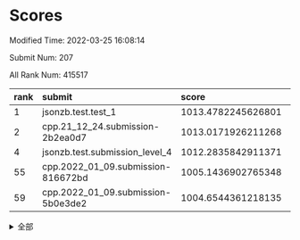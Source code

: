 # Scores

Modified Time: 2022-03-25 16:08:14

Submit Num: 207

All Rank Num: 415517

| rank |               submit               |       score        |       sigma        | pk_num |
| :--- | :--------------------------------- | :----------------- | :----------------- | :----- |
| 1    | jsonzb.test.test_1                 | 1013.4782245626801 | 0.8106565281926731 | 8029   |
| 2    | cpp.21_12_24.submission-2b2ea0d7   | 1013.0171926211268 | 0.8048326270810883 | 8031   |
| 4    | jsonzb.test.submission_level_4     | 1012.2835842911371 | 0.78642245074719   | 8024   |
| 55   | cpp.2022_01_09.submission-816672bd | 1005.1436902765348 | 0.7140604563554005 | 8024   |
| 59   | cpp.2022_01_09.submission-5b0e3de2 | 1004.6544361218135 | 0.7190972562107874 | 8034   |


<details>
<summary>全部</summary>

| rank |                 submit                 |       score        |       sigma        | pk_num |
| :--- | :------------------------------------- | :----------------- | :----------------- | :----- |
| 1    | jsonzb.test.test_1                     | 1013.4782245626801 | 0.8106565281926731 | 8029   |
| 2    | cpp.21_12_24.submission-2b2ea0d7       | 1013.0171926211268 | 0.8048326270810883 | 8031   |
| 3    | gobigger.level_3.submission_level_3_30 | 1012.6310992559988 | 0.7892799495043026 | 8025   |
| 4    | jsonzb.test.submission_level_4         | 1012.2835842911371 | 0.78642245074719   | 8024   |
| 5    | gobigger.level_3.submission_level_3_22 | 1011.897878889924  | 0.7862804651401732 | 8027   |
| 6    | gobigger.level_3.submission_level_3_1  | 1011.3186741231668 | 0.789160104250412  | 8030   |
| 7    | gobigger.level_3.submission_level_3_25 | 1010.8627231535671 | 0.7750662430196504 | 8025   |
| 8    | gobigger.level_3.submission_level_3_28 | 1010.8389010858951 | 0.7831876788031475 | 8035   |
| 9    | gobigger.level_3.submission_level_3_3  | 1010.8200962739453 | 0.7628908098321562 | 8021   |
| 10   | gobigger.level_3.submission_level_3_45 | 1010.7159221916642 | 0.7667422167225802 | 8029   |
| 11   | gobigger.level_3.submission_level_3_8  | 1010.6811681142799 | 0.7511989416125062 | 8034   |
| 12   | gobigger.level_3.submission_level_3_2  | 1010.5398224888072 | 0.7661557611013108 | 8034   |
| 13   | gobigger.level_3.submission_level_3_47 | 1010.3978005895653 | 0.7756101332614249 | 8030   |
| 14   | gobigger.level_3.submission_level_3_32 | 1010.3867828924803 | 0.8041844413355441 | 8031   |
| 15   | gobigger.level_3.submission_level_3_11 | 1010.3490919767409 | 0.7555679136302478 | 8028   |
| 16   | gobigger.level_3.submission_level_3_18 | 1010.3271976451508 | 0.8035533101168074 | 8025   |
| 17   | gobigger.level_3.submission_level_3_43 | 1010.275437085116  | 0.7843067893358968 | 8030   |
| 18   | gobigger.level_3.submission_level_3_26 | 1010.26857827476   | 0.7632904555256016 | 8027   |
| 19   | gobigger.level_3.submission_level_3_6  | 1010.2456310970127 | 0.7660892653891805 | 8027   |
| 20   | gobigger.level_3.submission_level_3_13 | 1010.2093797171987 | 0.7661445857872023 | 8032   |
| 21   | gobigger.level_3.submission_level_3_44 | 1010.1859250317609 | 0.7570562841906762 | 8034   |
| 22   | gobigger.level_3.submission_level_3_35 | 1010.1844916778265 | 0.7547670261087001 | 8031   |
| 23   | gobigger.level_3.submission_level_3_21 | 1010.1530825271468 | 0.7678909097897573 | 8023   |
| 24   | gobigger.level_3.submission_level_3_48 | 1010.1034553959656 | 0.7474098641054282 | 8032   |
| 25   | gobigger.level_3.submission_level_3_41 | 1010.1024562539951 | 0.7639738661420935 | 8034   |
| 26   | gobigger.level_3.submission_level_3_16 | 1010.0823374254753 | 0.7735440394195812 | 8026   |
| 27   | gobigger.level_3.submission_level_3_14 | 1010.0340897014221 | 0.7536340972735458 | 8031   |
| 28   | gobigger.level_3.submission_level_3_42 | 1010.0193632435037 | 0.7622681512266294 | 8031   |
| 29   | gobigger.level_3.submission_level_3_49 | 1010.0102586960415 | 0.7515586894673011 | 8027   |
| 30   | gobigger.level_3.submission_level_3_34 | 1009.9839373872368 | 0.760160828686057  | 8028   |
| 31   | gobigger.level_3.submission_level_3_40 | 1009.9624498390032 | 0.7597076406484515 | 8028   |
| 32   | gobigger.level_3.submission_level_3_27 | 1009.957804514584  | 0.7717487619380252 | 8029   |
| 33   | gobigger.level_3.submission_level_3_23 | 1009.9352798671044 | 0.7712739210658663 | 8033   |
| 34   | gobigger.level_3.submission_level_3_39 | 1009.7876856460671 | 0.7558261389607837 | 8031   |
| 35   | gobigger.level_3.submission_level_3_5  | 1009.7712895302884 | 0.7442897731602142 | 8032   |
| 36   | gobigger.level_3.submission_level_3_19 | 1009.5929698275189 | 0.7602663998906313 | 8032   |
| 37   | gobigger.level_3.submission_level_3_10 | 1009.5863443024452 | 0.753506699814885  | 8027   |
| 38   | gobigger.level_3.submission_level_3_33 | 1009.5812207683797 | 0.7650153254392519 | 8034   |
| 39   | gobigger.level_3.submission_level_3_17 | 1009.498804791962  | 0.7373747409100959 | 8021   |
| 40   | gobigger.level_3.submission_level_3_24 | 1009.48575155705   | 0.7445317831687098 | 8030   |
| 41   | gobigger.level_3.submission_level_3_7  | 1009.2931882923463 | 0.764491120687355  | 8028   |
| 42   | gobigger.level_3.submission_level_3_12 | 1009.2607422906932 | 0.7565068279405118 | 8025   |
| 43   | gobigger.level_3.submission_level_3_31 | 1009.2320408405939 | 0.7728937076685161 | 8027   |
| 44   | gobigger.level_3.submission_level_3_37 | 1009.055770353479  | 0.7710279130196833 | 8031   |
| 45   | gobigger.level_3.submission_level_3_4  | 1009.0361124243723 | 0.7322911390676332 | 8034   |
| 46   | gobigger.level_3.submission_level_3_20 | 1008.8278267880895 | 0.7327444781845914 | 8029   |
| 47   | gobigger.level_3.submission_level_3_29 | 1008.822118712403  | 0.7694624905114821 | 8027   |
| 48   | gobigger.level_3.submission_level_3_36 | 1008.7892571291829 | 0.7374330765658172 | 8032   |
| 49   | gobigger.level_3.submission_level_3_38 | 1008.6718223605311 | 0.7490748439314665 | 8033   |
| 50   | gobigger.level_3.submission_level_3_9  | 1008.6435975847114 | 0.742859839771788  | 8025   |
| 51   | gobigger.level_3.submission_level_3_46 | 1008.5164615651892 | 0.7501798069810014 | 8032   |
| 52   | gobigger.level_3.submission_level_3_0  | 1008.339425114901  | 0.7507433316837983 | 8037   |
| 53   | gobigger.level_3.submission_level_3_15 | 1008.2358937115416 | 0.7499860697153876 | 8028   |
| 54   | gobigger.level_1.submission_level_1_24 | 1005.1705928118221 | 0.7277718424973841 | 8028   |
| 55   | cpp.2022_01_09.submission-816672bd     | 1005.1436902765348 | 0.7140604563554005 | 8024   |
| 56   | gobigger.level_1.submission_level_1_13 | 1004.8653494040265 | 0.7061542007666525 | 8025   |
| 57   | gobigger.level_1.submission_level_1_15 | 1004.7866588736983 | 0.7269070619170003 | 8034   |
| 58   | gobigger.level_1.submission_level_1_17 | 1004.7556371090565 | 0.7160432597881576 | 8029   |
| 59   | cpp.2022_01_09.submission-5b0e3de2     | 1004.6544361218135 | 0.7190972562107874 | 8034   |
| 60   | gobigger.level_1.submission_level_1_6  | 1004.3797007976112 | 0.7216107893293356 | 8026   |
| 61   | gobigger.level_1.submission_level_1_14 | 1004.173699383964  | 0.716456444610214  | 8033   |
| 62   | gobigger.level_1.submission_level_1_7  | 1004.1703753925694 | 0.7182851355898635 | 8030   |
| 63   | gobigger.level_1.submission_level_1_12 | 1004.1414174199368 | 0.7232168358921562 | 8029   |
| 64   | gobigger.level_1.submission_level_1_0  | 1004.0300705861323 | 0.7177417076338414 | 8028   |
| 65   | gobigger.level_1.submission_level_1_36 | 1003.8972858673739 | 0.7271563992745868 | 8034   |
| 66   | gobigger.level_1.submission_level_1_38 | 1003.7117870491398 | 0.7171798006194862 | 8027   |
| 67   | gobigger.level_1.submission_level_1_2  | 1003.7079375518634 | 0.7153919798057322 | 8030   |
| 68   | gobigger.level_1.submission_level_1_34 | 1003.7069994152037 | 0.7143823616928777 | 8029   |
| 69   | gobigger.level_1.submission_level_1_11 | 1003.7032177574753 | 0.7277012773755194 | 8027   |
| 70   | gobigger.level_1.submission_level_1_5  | 1003.6341338733663 | 0.7069764852073683 | 8030   |
| 71   | gobigger.level_1.submission_level_1_3  | 1003.5901026829275 | 0.7163639446906583 | 8031   |
| 72   | gobigger.level_1.submission_level_1_45 | 1003.4249029925724 | 0.7061172258837811 | 8031   |
| 73   | gobigger.level_1.submission_level_1_4  | 1003.3680192086856 | 0.7234838028663005 | 8028   |
| 74   | gobigger.level_1.submission_level_1_31 | 1003.3506898338784 | 0.715226062452645  | 8024   |
| 75   | gobigger.level_1.submission_level_1_19 | 1003.3245810360884 | 0.7166609725863702 | 8033   |
| 76   | gobigger.level_1.submission_level_1_21 | 1003.3113453017347 | 0.707365195697208  | 8024   |
| 77   | gobigger.level_1.submission_level_1_16 | 1003.2816796903263 | 0.7152133148479263 | 8031   |
| 78   | gobigger.level_1.submission_level_1_47 | 1003.2715253667775 | 0.7200026834558694 | 8030   |
| 79   | gobigger.level_1.submission_level_1_40 | 1003.2640959019964 | 0.7215767297671718 | 8029   |
| 80   | gobigger.level_1.submission_level_1_27 | 1003.2498210990786 | 0.7102201905549602 | 8028   |
| 81   | gobigger.level_1.submission_level_1_33 | 1003.212380649648  | 0.7229248025896455 | 8029   |
| 82   | gobigger.level_1.submission_level_1_48 | 1003.2020808439515 | 0.7113864181350619 | 8031   |
| 83   | gobigger.level_1.submission_level_1_1  | 1003.1548667245359 | 0.7174205167325278 | 8030   |
| 84   | gobigger.level_1.submission_level_1_10 | 1003.1380028784582 | 0.7099795317304379 | 8024   |
| 85   | gobigger.level_1.submission_level_1_9  | 1003.1336422219211 | 0.7142767614194644 | 8027   |
| 86   | gobigger.level_1.submission_level_1_18 | 1003.0909407385029 | 0.7237785058679196 | 8026   |
| 87   | gobigger.level_1.submission_level_1_42 | 1003.0611972327667 | 0.7207133910958718 | 8037   |
| 88   | gobigger.level_1.submission_level_1_46 | 1003.0519290094629 | 0.71639440590875   | 8030   |
| 89   | gobigger.level_1.submission_level_1_37 | 1003.0478094243869 | 0.7040276270845529 | 8021   |
| 90   | gobigger.level_1.submission_level_1_41 | 1003.0062099463765 | 0.7268306148726777 | 8021   |
| 91   | gobigger.level_1.submission_level_1_49 | 1002.9930679460072 | 0.7248210804801702 | 8029   |
| 92   | gobigger.level_1.submission_level_1_28 | 1002.9551271778943 | 0.7203313100905684 | 8032   |
| 93   | gobigger.level_1.submission_level_1_20 | 1002.9198879285364 | 0.7212564779824322 | 8027   |
| 94   | gobigger.level_1.submission_level_1_29 | 1002.918239116284  | 0.7041305431888871 | 8031   |
| 95   | gobigger.level_1.submission_level_1_43 | 1002.8286826721904 | 0.7254347631715038 | 8027   |
| 96   | gobigger.level_1.submission_level_1_26 | 1002.8193231612817 | 0.7152802771407472 | 8028   |
| 97   | gobigger.level_1.submission_level_1_30 | 1002.7681320351361 | 0.7304729135051594 | 8028   |
| 98   | gobigger.level_1.submission_level_1_23 | 1002.6022359282907 | 0.7196327811175154 | 8029   |
| 99   | gobigger.level_1.submission_level_1_22 | 1002.4815428719378 | 0.7122928266331084 | 8029   |
| 100  | gobigger.level_1.submission_level_1_8  | 1002.3615141622333 | 0.7093550788852819 | 8029   |
| 101  | gobigger.level_1.submission_level_1_39 | 1002.2867176830052 | 0.710699908009581  | 8031   |
| 102  | gobigger.level_1.submission_level_1_32 | 1002.275668196331  | 0.7166348930375859 | 8030   |
| 103  | gobigger.level_1.submission_level_1_44 | 1002.2704146566673 | 0.7147008036302308 | 8028   |
| 104  | gobigger.level_1.submission_level_1_35 | 1002.266885785462  | 0.7120675540657003 | 8030   |
| 105  | gobigger.level_1.submission_level_1_25 | 1002.1310026917903 | 0.7147301585175386 | 8028   |
| 106  | gobigger.random.submission_random_24   | 997.3127874672674  | 0.7038296927416755 | 8031   |
| 107  | gobigger.random.submission_random_29   | 997.2884525767349  | 0.7156773078612286 | 8030   |
| 108  | gobigger.random.submission_random_47   | 997.0492139579428  | 0.7146388415781747 | 8024   |
| 109  | gobigger.random.submission_random_14   | 997.0338652845022  | 0.7080959162668504 | 8027   |
| 110  | gobigger.random.submission_random_41   | 996.9196779983866  | 0.7091152585019962 | 8029   |
| 111  | gobigger.random.submission_random_31   | 996.8583873007791  | 0.710055377690878  | 8031   |
| 112  | gobigger.random.submission_random_35   | 996.7937175113226  | 0.699974050340686  | 8029   |
| 113  | gobigger.random.submission_random_5    | 996.6383493607786  | 0.7088490378209019 | 8030   |
| 114  | gobigger.random.submission_random_25   | 996.6366811500532  | 0.7135490469188628 | 8028   |
| 115  | gobigger.random.submission_random_42   | 996.6183006734311  | 0.7065240083061611 | 8029   |
| 116  | gobigger.random.submission_random_43   | 996.492207632793   | 0.7152016709163237 | 8030   |
| 117  | gobigger.random.submission_random_18   | 996.4903369202663  | 0.7006192071119921 | 8032   |
| 118  | gobigger.random.submission_random_26   | 996.3795874408988  | 0.7088496654477131 | 8029   |
| 119  | gobigger.random.submission_random_38   | 996.3749510199588  | 0.7073584929319916 | 8032   |
| 120  | gobigger.random.submission_random_27   | 996.3135185505727  | 0.7053758832205131 | 8031   |
| 121  | gobigger.random.submission_random_30   | 996.3008142317655  | 0.7131149077258988 | 8025   |
| 122  | gobigger.random.submission_random_15   | 996.2698690573221  | 0.7092364138272169 | 8027   |
| 123  | gobigger.random.submission_random_45   | 996.2488532622148  | 0.6974509014095743 | 8026   |
| 124  | gobigger.random.submission_random_12   | 996.2262270267391  | 0.721223299863701  | 8030   |
| 125  | gobigger.random.submission_random_22   | 996.1963178860141  | 0.6995820928348093 | 8030   |
| 126  | gobigger.random.submission_random_39   | 996.1415638796611  | 0.72018709075358   | 8026   |
| 127  | gobigger.random.submission_random_46   | 996.1208958859908  | 0.7124379799979442 | 8024   |
| 128  | gobigger.random.submission_random_2    | 996.0836683402114  | 0.7185327580488859 | 8031   |
| 129  | gobigger.random.submission_random_16   | 996.0632638433069  | 0.7126116530012276 | 8033   |
| 130  | gobigger.random.submission_random_48   | 996.0561930945106  | 0.7025705074904164 | 8030   |
| 131  | gobigger.random.submission_random_8    | 996.0483756375432  | 0.7095525556621773 | 8030   |
| 132  | gobigger.random.submission_random_11   | 995.8460955651051  | 0.7095119090601719 | 8032   |
| 133  | gobigger.random.submission_random_13   | 995.812998661223   | 0.7118341279995595 | 8025   |
| 134  | gobigger.random.submission_random_28   | 995.8005511267705  | 0.7173146254891735 | 8029   |
| 135  | gobigger.random.submission_random_33   | 995.7615447991361  | 0.7131000891206346 | 8030   |
| 136  | gobigger.random.submission_random_4    | 995.7107144688782  | 0.7024639912531544 | 8027   |
| 137  | gobigger.random.submission_random_3    | 995.6300011687794  | 0.705690350495036  | 8030   |
| 138  | gobigger.random.submission_random_49   | 995.5979765540272  | 0.7023165510867868 | 8025   |
| 139  | gobigger.random.submission_random_37   | 995.5899338422142  | 0.6928976024551884 | 8028   |
| 140  | gobigger.random.submission_random_40   | 995.5456757400045  | 0.7098964993156718 | 8036   |
| 141  | gobigger.random.submission_random_44   | 995.5234833433789  | 0.7086374046445348 | 8030   |
| 142  | gobigger.random.submission_random_19   | 995.5210926516004  | 0.7066379131809241 | 8029   |
| 143  | gobigger.random.submission_random_17   | 995.4600604166347  | 0.7011927032495542 | 8026   |
| 144  | gobigger.random.submission_random_20   | 995.4317982360217  | 0.7135874748642353 | 8033   |
| 145  | gobigger.random.submission_random_21   | 995.4212873974808  | 0.7038384024339616 | 8034   |
| 146  | gobigger.random.submission_random_23   | 995.3655257296815  | 0.7274361791540166 | 8028   |
| 147  | gobigger.random.submission_random_1    | 995.2858278569877  | 0.7266214001681442 | 8027   |
| 148  | gobigger.random.submission_random_9    | 995.2425813985816  | 0.7108469212233598 | 8029   |
| 149  | gobigger.random.submission_random_7    | 995.156169528019   | 0.724700271420088  | 8032   |
| 150  | gobigger.random.submission_random_10   | 995.1496916879121  | 0.7117912290704205 | 8027   |
| 151  | gobigger.level_2.submission_level_2_32 | 995.1162397673871  | 0.7218629206105904 | 8028   |
| 152  | gobigger.random.submission_random_36   | 994.7969328960085  | 0.7250272817559822 | 8027   |
| 153  | gobigger.random.submission_random_0    | 994.7810909018888  | 0.719401368364163  | 8027   |
| 154  | gobigger.random.submission_random_32   | 994.6543624774375  | 0.7239610815327298 | 8029   |
| 155  | gobigger.random.submission_random_6    | 994.397617879018   | 0.7172889609585522 | 8029   |
| 156  | gobigger.level_2.submission_level_2_21 | 994.3662443006681  | 0.7307677073216637 | 8034   |
| 157  | gobigger.level_2.submission_level_2_42 | 994.3185465047799  | 0.7358796223985481 | 8024   |
| 158  | gobigger.random.submission_random_34   | 993.8949136086158  | 0.7124378779459758 | 8032   |
| 159  | gobigger.level_2.submission_level_2_26 | 993.3745066711455  | 0.7279800008508482 | 8031   |
| 160  | gobigger.level_2.submission_level_2_46 | 993.3330651948604  | 0.7346351153091819 | 8030   |
| 161  | gobigger.level_2.submission_level_2_48 | 993.3104781538536  | 0.7463542613607504 | 8032   |
| 162  | gobigger.level_2.submission_level_2_38 | 993.2634451093679  | 0.7464304445587626 | 8027   |
| 163  | gobigger.level_2.submission_level_2_4  | 993.2391769053288  | 0.7361167413141403 | 8036   |
| 164  | gobigger.level_2.submission_level_2_6  | 993.2180486842303  | 0.7382127380166414 | 8028   |
| 165  | gobigger.level_2.submission_level_2_31 | 993.0756187285509  | 0.7464683832513326 | 8031   |
| 166  | gobigger.level_2.submission_level_2_45 | 993.0256515816459  | 0.7221330742434717 | 8029   |
| 167  | gobigger.level_2.submission_level_2_39 | 992.9663550969567  | 0.7307327455644002 | 8028   |
| 168  | gobigger.level_2.submission_level_2_20 | 992.9229033793135  | 0.7325761321352622 | 8031   |
| 169  | gobigger.level_2.submission_level_2_3  | 992.9152867341172  | 0.7307275078393191 | 8027   |
| 170  | gobigger.level_2.submission_level_2_19 | 992.7419473494549  | 0.7215275316415032 | 8028   |
| 171  | gobigger.level_2.submission_level_2_0  | 992.7190692188344  | 0.7432532883255671 | 8030   |
| 172  | gobigger.level_2.submission_level_2_8  | 992.5697293487178  | 0.7392965020289464 | 8033   |
| 173  | gobigger.level_2.submission_level_2_11 | 992.5288701507686  | 0.7408284691746148 | 8032   |
| 174  | gobigger.level_2.submission_level_2_37 | 992.4366137475994  | 0.7314748892388299 | 8031   |
| 175  | gobigger.level_2.submission_level_2_15 | 992.4042656387585  | 0.7434381732374951 | 8033   |
| 176  | gobigger.level_2.submission_level_2_2  | 992.3682665477583  | 0.7303843665465212 | 8024   |
| 177  | gobigger.level_2.submission_level_2_40 | 992.3678852207742  | 0.7526651794401894 | 8031   |
| 178  | gobigger.level_2.submission_level_2_10 | 992.31564740055    | 0.7393258592556767 | 8030   |
| 179  | gobigger.level_2.submission_level_2_16 | 992.313943503688   | 0.7382305883777354 | 8030   |
| 180  | gobigger.level_2.submission_level_2_27 | 992.2555455028106  | 0.7380802979249829 | 8031   |
| 181  | gobigger.level_2.submission_level_2_1  | 992.2413296863547  | 0.7482115168014027 | 8025   |
| 182  | gobigger.level_2.submission_level_2_18 | 992.2275709647606  | 0.7410463693353609 | 8026   |
| 183  | gobigger.level_2.submission_level_2_24 | 992.1793439287615  | 0.7434307756684794 | 8033   |
| 184  | gobigger.level_2.submission_level_2_29 | 992.0778206497133  | 0.7530868196412855 | 8029   |
| 185  | gobigger.level_2.submission_level_2_23 | 991.9696319689363  | 0.7465610612807836 | 8031   |
| 186  | gobigger.level_2.submission_level_2_36 | 991.9316577068694  | 0.7350836139314312 | 8025   |
| 187  | gobigger.level_2.submission_level_2_5  | 991.8805274875238  | 0.737301656685433  | 8037   |
| 188  | gobigger.level_2.submission_level_2_47 | 991.7502713919168  | 0.7417217579439127 | 8027   |
| 189  | gobigger.level_2.submission_level_2_22 | 991.7371053652515  | 0.7451027028079348 | 8036   |
| 190  | gobigger.level_2.submission_level_2_13 | 991.7370113549335  | 0.7592267763300473 | 8028   |
| 191  | gobigger.level_2.submission_level_2_44 | 991.7203095792634  | 0.7591166086446741 | 8032   |
| 192  | gobigger.level_2.submission_level_2_41 | 991.6791149452325  | 0.7443971691757837 | 8027   |
| 193  | gobigger.level_2.submission_level_2_7  | 991.6470155691553  | 0.7533560405968082 | 8032   |
| 194  | gobigger.level_2.submission_level_2_12 | 991.5919385766309  | 0.7477157128840018 | 8034   |
| 195  | gobigger.level_2.submission_level_2_34 | 991.4783599785476  | 0.7384683301817974 | 8031   |
| 196  | gobigger.level_2.submission_level_2_33 | 991.3761761731138  | 0.7622611871485226 | 8031   |
| 197  | gobigger.level_2.submission_level_2_49 | 991.2411392660454  | 0.7612657102660983 | 8032   |
| 198  | gobigger.level_2.submission_level_2_28 | 991.1589438426286  | 0.7415367297755253 | 8025   |
| 199  | gobigger.level_2.submission_level_2_43 | 991.1559671816703  | 0.7673544522754165 | 8026   |
| 200  | gobigger.level_2.submission_level_2_14 | 990.9640459984125  | 0.7639729955362661 | 8031   |
| 201  | gobigger.level_2.submission_level_2_35 | 990.9294744064263  | 0.7623232685592993 | 8032   |
| 202  | gobigger.level_2.submission_level_2_30 | 990.8744880147447  | 0.7550448422209298 | 8032   |
| 203  | gobigger.level_2.submission_level_2_9  | 990.8180831940971  | 0.7469131117020186 | 8035   |
| 204  | gobigger.level_2.submission_level_2_17 | 990.5140937730936  | 0.767476614496231  | 8031   |
| 205  | gobigger.level_2.submission_level_2_25 | 989.6630427612866  | 0.7661339552675159 | 8030   |
| 206  | gobigger.none.submission_none_0        | 978.4067776960338  | 1.2250870912576441 | 8030   |
| 207  | gobigger.none.submission_none_1        | 976.2251372798906  | 1.4672478266578923 | 8025   |

</details>
